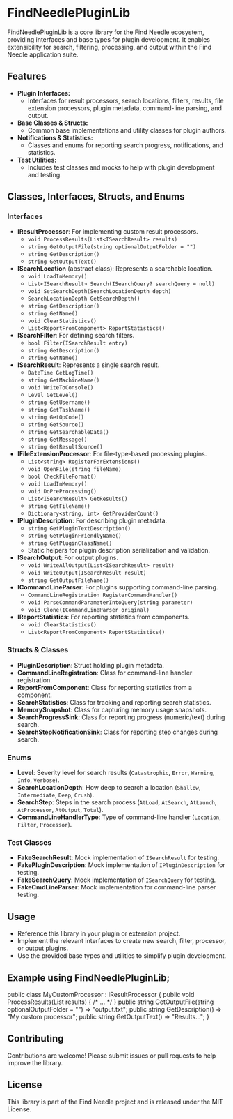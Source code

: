 ﻿# FindNeedlePluginLib

FindNeedlePluginLib is a core library for the Find Needle ecosystem, providing interfaces and base types for plugin development. It enables extensibility for search, filtering, processing, and output within the Find Needle application suite.

## Features
- **Plugin Interfaces:**
  - Interfaces for result processors, search locations, filters, results, file extension processors, plugin metadata, command-line parsing, and output.
- **Base Classes & Structs:**
  - Common base implementations and utility classes for plugin authors.
- **Notifications & Statistics:**
  - Classes and enums for reporting search progress, notifications, and statistics.
- **Test Utilities:**
  - Includes test classes and mocks to help with plugin development and testing.

## Classes, Interfaces, Structs, and Enums

### Interfaces
- **IResultProcessor**: For implementing custom result processors.
  - `void ProcessResults(List<ISearchResult> results)`
  - `string GetOutputFile(string optionalOutputFolder = "")`
  - `string GetDescription()`
  - `string GetOutputText()`
- **ISearchLocation** (abstract class): Represents a searchable location.
  - `void LoadInMemory()`
  - `List<ISearchResult> Search(ISearchQuery? searchQuery = null)`
  - `void SetSearchDepth(SearchLocationDepth depth)`
  - `SearchLocationDepth GetSearchDepth()`
  - `string GetDescription()`
  - `string GetName()`
  - `void ClearStatistics()`
  - `List<ReportFromComponent> ReportStatistics()`
- **ISearchFilter**: For defining search filters.
  - `bool Filter(ISearchResult entry)`
  - `string GetDescription()`
  - `string GetName()`
- **ISearchResult**: Represents a single search result.
  - `DateTime GetLogTime()`
  - `string GetMachineName()`
  - `void WriteToConsole()`
  - `Level GetLevel()`
  - `string GetUsername()`
  - `string GetTaskName()`
  - `string GetOpCode()`
  - `string GetSource()`
  - `string GetSearchableData()`
  - `string GetMessage()`
  - `string GetResultSource()`
- **IFileExtensionProcessor**: For file-type-based processing plugins.
  - `List<string> RegisterForExtensions()`
  - `void OpenFile(string fileName)`
  - `bool CheckFileFormat()`
  - `void LoadInMemory()`
  - `void DoPreProcessing()`
  - `List<ISearchResult> GetResults()`
  - `string GetFileName()`
  - `Dictionary<string, int> GetProviderCount()`
- **IPluginDescription**: For describing plugin metadata.
  - `string GetPluginTextDescription()`
  - `string GetPluginFriendlyName()`
  - `string GetPluginClassName()`
  - Static helpers for plugin description serialization and validation.
- **ISearchOutput**: For output plugins.
  - `void WriteAllOutput(List<ISearchResult> result)`
  - `void WriteOutput(ISearchResult result)`
  - `string GetOutputFileName()`
- **ICommandLineParser**: For plugins supporting command-line parsing.
  - `CommandLineRegistration RegisterCommandHandler()`
  - `void ParseCommandParameterIntoQuery(string parameter)`
  - `void Clone(ICommandLineParser original)`
- **IReportStatistics**: For reporting statistics from components.
  - `void ClearStatistics()`
  - `List<ReportFromComponent> ReportStatistics()`

### Structs & Classes
- **PluginDescription**: Struct holding plugin metadata.
- **CommandLineRegistration**: Class for command-line handler registration.
- **ReportFromComponent**: Class for reporting statistics from a component.
- **SearchStatistics**: Class for tracking and reporting search statistics.
- **MemorySnapshot**: Class for capturing memory usage snapshots.
- **SearchProgressSink**: Class for reporting progress (numeric/text) during search.
- **SearchStepNotificationSink**: Class for reporting step changes during search.

### Enums
- **Level**: Severity level for search results (`Catastrophic`, `Error`, `Warning`, `Info`, `Verbose`).
- **SearchLocationDepth**: How deep to search a location (`Shallow`, `Intermediate`, `Deep`, `Crush`).
- **SearchStep**: Steps in the search process (`AtLoad`, `AtSearch`, `AtLaunch`, `AtProcessor`, `AtOutput`, `Total`).
- **CommandLineHandlerType**: Type of command-line handler (`Location`, `Filter`, `Processor`).

### Test Classes
- **FakeSearchResult**: Mock implementation of `ISearchResult` for testing.
- **FakePluginDescription**: Mock implementation of `IPluginDescription` for testing.
- **FakeSearchQuery**: Mock implementation of `ISearchQuery` for testing.
- **FakeCmdLineParser**: Mock implementation for command-line parser testing.

## Usage
- Reference this library in your plugin or extension project.
- Implement the relevant interfaces to create new search, filter, processor, or output plugins.
- Use the provided base types and utilities to simplify plugin development.

## Example using FindNeedlePluginLib;

public class MyCustomProcessor : IResultProcessor
{
    public void ProcessResults(List<ISearchResult> results) { /* ... */ }
    public string GetOutputFile(string optionalOutputFolder = "") => "output.txt";
    public string GetDescription() => "My custom processor";
    public string GetOutputText() => "Results...";
}
## Contributing
Contributions are welcome! Please submit issues or pull requests to help improve the library.

## License
This library is part of the Find Needle project and is released under the MIT License.
